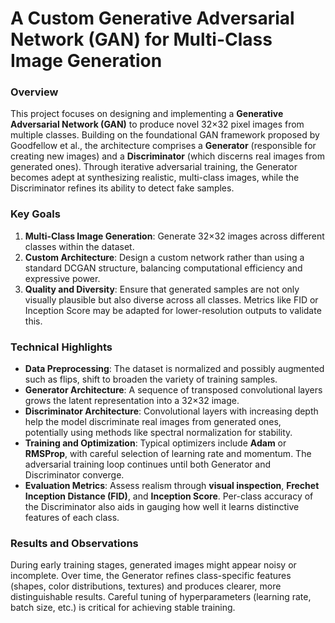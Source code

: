 # A Custom Generative Adversarial Network (GAN) for Multi-Class Image Generation

### Overview
This project focuses on designing and implementing a **Generative Adversarial Network (GAN)** to produce novel 32×32 pixel images from multiple classes. Building on the foundational GAN framework proposed by Goodfellow et al., the architecture comprises a **Generator** (responsible for creating new images) and a **Discriminator** (which discerns real images from generated ones). Through iterative adversarial training, the Generator becomes adept at synthesizing realistic, multi-class images, while the Discriminator refines its ability to detect fake samples.

### Key Goals
1. **Multi-Class Image Generation**: Generate 32×32 images across different classes within the dataset.  
2. **Custom Architecture**: Design a custom network rather than using a standard DCGAN structure, balancing computational efficiency and expressive power.  
3. **Quality and Diversity**: Ensure that generated samples are not only visually plausible but also diverse across all classes. Metrics like FID or Inception Score may be adapted for lower-resolution outputs to validate this.

### Technical Highlights
- **Data Preprocessing**: The dataset is normalized and possibly augmented such as flips, shift to broaden the variety of training samples.  
- **Generator Architecture**: A sequence of transposed convolutional layers grows the latent representation into a 32×32 image.  
- **Discriminator Architecture**: Convolutional layers with increasing depth help the model discriminate real images from generated ones, potentially using methods like spectral normalization for stability.  
- **Training and Optimization**: Typical optimizers include **Adam** or **RMSProp**, with careful selection of learning rate and momentum. The adversarial training loop continues until both Generator and Discriminator converge.  
- **Evaluation Metrics**: Assess realism through **visual inspection**, **Frechet Inception Distance (FID)**, and **Inception Score**. Per-class accuracy of the Discriminator also aids in gauging how well it learns distinctive features of each class.

### Results and Observations
During early training stages, generated images might appear noisy or incomplete. Over time, the Generator refines class-specific features (shapes, color distributions, textures) and produces clearer, more distinguishable results. Careful tuning of hyperparameters (learning rate, batch size, etc.) is critical for achieving stable training.
